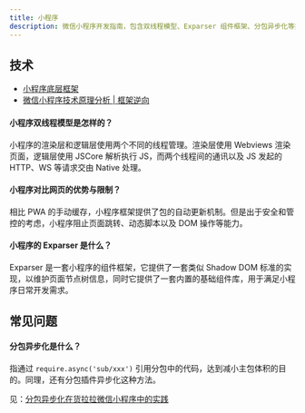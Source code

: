 ```yaml
---
title: 小程序
description: 微信小程序开发指南，包含双线程模型、Exparser 组件框架、分包异步化等技术原理和最佳实践。
---
```



## 技术

* [小程序底层框架](https://developers.weixin.qq.com/ebook?action=get_post_info&volumn=1&lang=zh_CN&book=miniprogram&docid=0000e82f924ca0bb00869a5de5ec0a)
* [微信小程序技术原理分析 | 框架逆向](https://zhaomenghuan.js.org/blog/wechat-miniprogram-principle-analysis.html)

#### 小程序双线程模型是怎样的？

小程序的渲染层和逻辑层使用两个不同的线程管理。渲染层使用 Webviews 渲染页面，逻辑层使用 JSCore 解析执行 JS，而两个线程间的通讯以及 JS 发起的 HTTP、WS 等请求交由 Native 处理。

#### 小程序对比网页的优势与限制？

相比 PWA 的手动缓存，小程序框架提供了包的自动更新机制。但是出于安全和管控的考虑，小程序阻止页面跳转、动态脚本以及 DOM 操作等能力。

#### 小程序的 Exparser 是什么？

Exparser 是一套小程序的组件框架，它提供了一套类似 Shadow DOM 标准的实现，以维护页面节点树信息，同时它提供了一套内置的基础组件库，用于满足小程序日常开发需求。

## 常见问题

#### 分包异步化是什么？

指通过 `require.async('sub/xxx')` 引用分包中的代码，达到减小主包体积的目的。同理，还有分包插件异步化这种方法。

见：[分包异步化在货拉拉微信小程序中的实践](https://juejin.cn/post/7205092873326723109)
